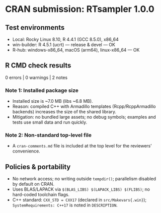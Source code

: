 # CRAN submission: RTsampler 1.0.0

## Test environments
* Local: Rocky Linux 8.10, R 4.4.1 (GCC 8.5.0), x86_64
* win-builder: R 4.5.1 (ucrt) — release & devel — OK
* R-hub: windows-x86_64, macOS (arm64), linux-x86_64 — OK

## R CMD check results
0 errors | 0 warnings | 2 notes

### Note 1: Installed package size
* Installed size is ~7.0 MB (libs ~6.8 MB).
* Reason: compiled C++ with Armadillo templates (Rcpp/RcppArmadillo backends) increases the size of the shared library.
* Mitigation: no bundled large assets; no debug symbols; examples and tests use small data and run quickly.

### Note 2: Non-standard top-level file
* A `cran-comments.md` file is included at the top level for the reviewers’ convenience.

## Policies & portability
* No network access; no writing outside `tempdir()`; parallelism disabled by default on CRAN.
* Uses BLAS/LAPACK via `$(BLAS_LIBS) $(LAPACK_LIBS) $(FLIBS)`; no hard-coded toolchain flags.
* C++ standard: `CXX_STD = CXX17` (declared in `src/Makevars{.win}`); `SystemRequirements: C++17` is noted in `DESCRIPTION`.


